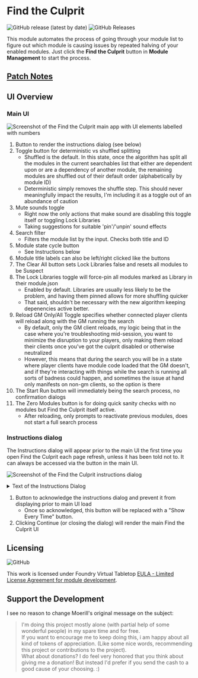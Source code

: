 # Find the Culprit

<img alt="GitHub release (latest by date)" src="https://img.shields.io/github/v/release/esheyw/find-the-culprit?style=for-the-badge"> <img alt="GitHub Releases" src="https://img.shields.io/github/downloads/esheyw/find-the-culprit/latest/total?style=for-the-badge">

This module automates the process of going through your module list to figure out which module is causing issues by repeated halving of your enabled modules. Just click the **Find the Culprit** button in **Module Management** to start the process.

## [Patch Notes](https://github.com/esheyw/find-the-culprit/blob/main/CHANGELOG.md)

## UI Overview

### Main UI

![Screenshot of the Find the Culprit main app with UI elements labelled with numbers](https://i.imgur.com/Og61Qp7.png)

1. Button to render the instructions dialog (see below)
2. Toggle button for deterministic vs shuffled splitting
   - Shuffled is the default. In this state, once the algorithm has split all the modules in the current searchables list that either are dependent upon or are a dependency of another module, the remaining modules are shuffled out of their default order (alphabetically by module ID)
   - Deterministic simply removes the shuffle step. This should never meaningfully impact the results, I'm including it as a toggle out of an abundance of caution
3. Mute sounds toggle
   - Right now the only actions that make sound are disabling this toggle itself or toggling Lock Libraries
   - Taking suggestions for suitable 'pin'/'unpin' sound effects
4. Search filter
   - Filters the module list by the input. Checks both title and ID
5. Module state cycle button
   - See Instructions below
6. Module title labels can also be left/right clicked like the buttons
7. The Clear All button sets Lock Libraries false and resets all modules to be Suspect
8. The Lock Libraries toggle will force-pin all modules marked as Library in their module.json
   - Enabled by default. Libraries are usually less likely to be the problem, and having them pinned allows for more shuffling quicker
   - That said, shouldn't be necessary with the new algorithm keeping depenencies active better.
9. Reload GM Only/All Toggle specifies whether connected player clients will reload along with the GM running the search
   - By default, only the GM client reloads, my logic being that in the case where you're troubleshooting mid-session, you want to minimize the disruption to your players, only making them reload their clients once you've got the culprit disabled or otherwise neutralized
   - However, this means that during the search you will be in a state where player clients have module code loaded that the GM doesn't, and if they're interacting with things while the search is running all sorts of badness could happen, and sometimes the issue at hand only manifests on non-gm clients, so the option is there
10. The Start Run button will immediately being the search process, no confirmation dialogs
11. The Zero Modules button is for doing quick sanity checks with no modules but Find the Culprit itself active.
    - After reloading, only prompts to reactivate previous modules, does not start a full search process

### Instructions dialog

The Instructions dialog will appear prior to the main UI the first time you open Find the Culprit each page refresh, unless it has been told not to. It can always be accessed via the button in the main UI.

![Screenshot of the Find the Culprit instructions dialog](https://i.imgur.com/SLT3dqn.png)

<details>
<summary>Text of the Instructions Dialog</summary>
<h4>Module States</h4>

- <strong>Suspect:</strong> A potential culprit, enabled and disabled as normal
- <strong>Pinned:</strong> Active at all times during the search
- <strong>Excluded:</strong> Disabled for the duration of the search
- <strong>Exonerated:</strong> You indicated that the issue did not persist while this module was active
- <strong>Exonerated (Active):</strong> Despite being exonerated, this module is active because one or more active suspect modules require it as a dependency
- <strong>Inactive:</strong> Still suspect, but not active this step
- <strong>Pinned:</strong> Active at all times during the search
- <strong>Suspect:</strong> A potential culprit, enabled and disabled as normal

Module states can be cycled through by clicking the module title or the button next to it, unless that module's state has been forced. Right clicking the button will cycle backwards. By default all modules are Suspect, except for those marked library by their authors, because the Lock Libraries toggle defaults to on.

Most interactive elements have tooltips explaining their function and/or current toggle state.

When the search starts, the page will refresh and you will be prompted to indicate if your issue persists. Follow the prompts through the steps of the search, which will narrow down the list of suspects until a single Culprit is found, after which you can return to the current active module list.

While this will be accurate for many types of issue, this process does not guarantee that the found culprit is the only module &ndash; or indeed <em>a module</em> &ndash; causing problems, as it cannot account for all module-module interactions. The module list splitting algorithm prevent a module from being enabled without its depdendencies, but not all module relationships are defined well enough to be accounted for this way.

Any closed search step dialogs can be retrieved by reloading the page or clicking the Find the Culprit button in Module Management.

</details>

1. Button to acknowledge the instructions dialog and prevent it from displaying prior to main UI load
   - Once so acknowledged, this button will be replaced with a "Show Every Time" button.
2. Clicking Continue (or closing the dialog) will render the main Find the Culprit UI

## Licensing

<img alt="GitHub" src="https://img.shields.io/github/license/esheyw/find-the-culprit?style=for-the-badge">

This work is licensed under Foundry Virtual Tabletop [EULA - Limited License Agreement for module development](https://foundryvtt.com/article/license/).

## Support the Development

I see no reason to change Moerill's original message on the subject:

> I'm doing this project mostly alone (with partial help of some wonderful people) in my spare time and for free.  
> If you want to encourage me to keep doing this, i am happy about all kind of tokens of appreciation. (Like some nice words, recommending this project or contributions to the project).  
> What about donations? I do feel very honored that you think about giving me a donation! But instead I'd prefer if you send the cash to a good cause of your choosing. :)
